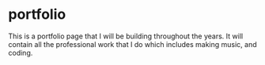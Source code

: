# portfolio
This is a portfolio page that I will be building throughout the years. It will contain all the professional work that I do which includes making music, and coding.
